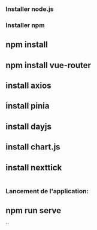### Installer node.js

### Installer npm

## npm install
## npm install vue-router
## install axios
## install pinia
## install dayjs
## install chart.js
## install nexttick
```

```
### Lancement de l'application:
## npm run serve
``

